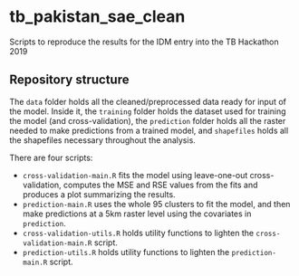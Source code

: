 # tb_pakistan_sae_clean

Scripts to reproduce the results for the IDM entry into the TB Hackathon 2019

## Repository structure

The `data` folder holds all the cleaned/preprocessed data ready for input of the model. Inside it, the `training` folder holds the dataset used for training the model (and cross-validation), the `prediction` folder holds all the raster needed to make predictions from a trained model, and `shapefiles` holds all the shapefiles necessary throughout the analysis.

There are four scripts:
- `cross-validation-main.R` fits the model using leave-one-out cross-validation, computes the MSE and RSE values from the fits and produces a plot summarizing the results.
- `prediction-main.R` uses the whole 95 clusters to fit the model, and then make predictions at a 5km raster level using the covariates in `prediction`.
- `cross-validation-utils.R` holds utility functions to lighten the `cross-validation-main.R` script.
- `prediction-utils.R` holds utility functions to lighten the `prediction-main.R` script.
